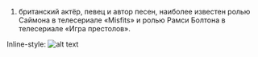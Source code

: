 1.  британский актёр, певец и автор песен, наиболее известен ролью Саймона в телесериале «Misfits» и ролью Рамси Болтона в телесериале «Игра престолов».


Inline-style: ![alt text]( ivan.jpg "Logo Title Text 1")
